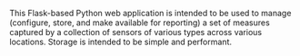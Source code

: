 This Flask-based Python web application is intended to be used to manage (configure, store, and make available for reporting) a set of measures captured by a collection of sensors of various types across various locations.  Storage is intended to be simple and performant. 